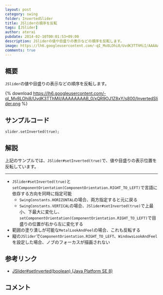 ```yaml
---
layout: post
category: swing
folder: InvertedSlider
title: JSliderの順序を反転
tags: [JSlider]
author: aterai
pubdate: 2014-02-10T00:01:53+09:00
description: JSliderの値や目盛りの表示などの順序を反転します。
image: https://lh6.googleusercontent.com/-qI_Mv8LOhi8/UvdK3TThMiI/AAAAAAAAB_0/xQR9OJ1Z8xY/s800/InvertedSlider.png
comments: true
---
```

## 概要
`JSlider`の値や目盛りの表示などの順序を反転します。

{% download https://lh6.googleusercontent.com/-qI_Mv8LOhi8/UvdK3TThMiI/AAAAAAAAB_0/xQR9OJ1Z8xY/s800/InvertedSlider.png %}

## サンプルコード
<pre class="prettyprint"><code>slider.setInverted(true);
</code></pre>

## 解説
上記のサンプルでは、`JSlider#setInverted(true)`で、値や目盛りの表示位置を反転しています。

- - - -
- `JSlider#setInverted(true)`と`setComponentOrientation(ComponentOrientation.RIGHT_TO_LEFT)`で言語に依存する方向を同時に指定可能
    - `SwingConstants.HORIZONTAL`の場合、両方指定すると元に戻る
    - `SwingConstants.VERTICAL`の場合、`JSlider#setInverted(true)`で上最小、下最大に変化し、`setComponentOrientation(ComponentOrientation.RIGHT_TO_LEFT)`で目盛りの位置が右から左に変化する
- 範囲の塗り潰しが可能な`MetalLookAndFeel`の場合、これも反転する
- 縦の`JSlider`で`ComponentOrientation.RIGHT_TO_LEFT`、`WindowsLookAndFeel`を設定した場合、ノブのフォーカスが描画されない

<!-- dummy comment line for breaking list -->

## 参考リンク
- [JSlider#setInverted(boolean) (Java Platform SE 8)](https://docs.oracle.com/javase/jp/8/docs/api/javax/swing/JSlider.html#setInverted-boolean-)

<!-- dummy comment line for breaking list -->

## コメント
